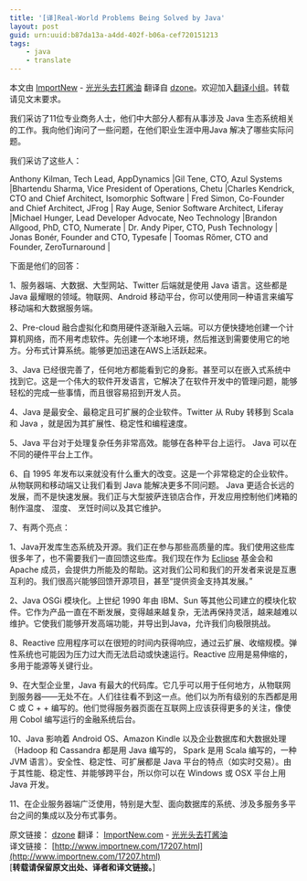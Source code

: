 ```yaml
---
title: '[译]Real-World Problems Being Solved by Java'
layout: post
guid: urn:uuid:b87da13a-a4dd-402f-b06a-cef720151213
tags:
    - java
    - translate
---
```



本文由 [ImportNew](http://www.importnew.com) - [光光头去打酱油](http://www.importnew.com/author/zhongjianno1) 翻译自 [dzone](https://dzone.com/articles/real-world-problems-being-solved-by-java)。欢迎加入[翻译小组](http://group.jobbole.com/category/feedback/trans-team/)。转载请见文末要求。

我们采访了11位专业商务人士，他们中大部分人都有从事涉及 Java 生态系统相关的工作。我向他们询问了一些问题，在他们职业生涯中用Java 解决了哪些实际问题。

我们采访了这些人：

Anthony Kilman, Tech Lead, AppDynamics |Gil Tene, CTO, Azul Systems |Bhartendu Sharma, Vice President of Operations, Chetu |Charles Kendrick, CTO and Chief Architect, Isomorphic Software | Fred Simon, Co-Founder and Chief Architect, JFrog | Ray Auge, Senior Software Architect, Liferay |Michael Hunger, Lead Developer Advocate, Neo Technology |Brandon Allgood, PhD, CTO, Numerate | Dr. Andy Piper, CTO, Push Technology | Jonas Bonér, Founder and CTO, Typesafe | Toomas Rὅmer, CTO and Founder, ZeroTurnaround |

下面是他们的回答：

1、服务器端、大数据、大型网站、Twitter 后端就是使用 Java 语言。这些都是 Java 最耀眼的领域。物联网、Android 移动平台，你可以使用同一种语言来编写移动端和大数据服务端。

2、Pre-cloud 融合虚拟化和商用硬件逐渐融入云端。可以方便快捷地创建一个计算机网络，而不用考虑软件。先创建一个本地环境，然后推送到需要使用它的地方。分布式计算系统。能够更加迅速在AWS上活跃起来。

3、Java 已经很完善了，任何地方都能看到它的身影。甚至可以在嵌入式系统中找到它。这是一个伟大的软件开发语言，它解决了在软件开发中的管理问题，能够轻松的完成一些事情，而且很容易招到开发人员。

4、Java 是最安全、最稳定且可扩展的企业软件。Twitter 从 Ruby 转移到 Scala 和 Java ，就是因为其扩展性、稳定性和编程速度。

5、Java 平台对于处理复杂任务非常高效。能够在各种平台上运行。 Java 可以在不同的硬件平台上工作。

6、自 1995 年发布以来就没有什么重大的改变。这是一个非常稳定的企业软件。从物联网和移动端又让我们看到 Java 能解决更多不同问题。 Java 更适合长远的发展，而不是快速发展。我们正与大型披萨连锁店合作，开发应用控制他们烤箱的制作温度、 湿度、 烹饪时间以及其它维护。

7、有两个亮点：

1、Java开发库生态系统及开源。我们正在参与那些高质量的库。我们使用这些库很多年了，也不需要我们一直回馈这些库。我们现在作为 <span class="wp_keywordlink">[Eclipse](http://res.importnew.com/eclipse "Eclipse ImportNew主页")</span> 基金会和 Apache 成员，会提供力所能及的帮助。这对我们公司和我们的开发者来说是互惠互利的。我们很高兴能够回馈开源项目，甚至“提供资金支持其发展。”

2、Java OSGi 模块化。上世纪 1990 年由 IBM、Sun 等其他公司建立的模块化软件。它作为产品一直在不断发展，变得越来越复杂，无法再保持灵活，越来越难以维护。它使我们能够开发高端功能，并导出到Java，允许我们向极限挑战。

8、Reactive 应用程序可以在很短的时间内获得响应，通过云扩展、收缩规模。弹性系统也可能因为压力过大而无法启动或快速运行。Reactive 应用是易伸缩的，多用于能源等关键行业。

9、在大型企业里，Java 有最大的代码库。它几乎可以用于任何地方，从物联网到服务器——无处不在。人们往往看不到这一点。他们以为所有级别的东西都是用 C 或 C + + 编写的。他们觉得服务器页面在互联网上应该获得更多的关注，像使用 Cobol 编写运行的金融系统后台。

10、Java 影响着 Android OS、Amazon Kindle 以及企业数据库和大数据处理（Hadoop 和 Cassandra 都是用 Java 编写的， Spark 是用 Scala 编写的，一种 JVM 语言）。安全性、稳定性、可扩展都是 Java 平台的特点（如实时交易）。由于其性能、稳定性、并能够跨平台，所以你可以在 Windows 或 OSX 平台上用 Java 开发。

11、在企业服务器端广泛使用，特别是大型、面向数据库的系统、涉及多服务多平台之间的集成以及分布式事务。

原文链接： [dzone](https://dzone.com/articles/real-world-problems-being-solved-by-java) 翻译： [ImportNew.com](http://www.importnew.com) - [光光头去打酱油](http://www.importnew.com/author/zhongjianno1)  
译文链接： [http://www.importnew.com/17207.html](http://www.importnew.com/17207.html)  
[**转载请保留原文出处、译者和译文链接。**]
